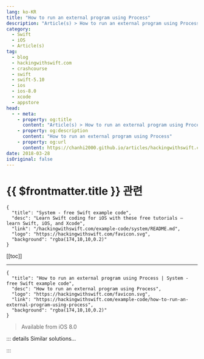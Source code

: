 ```yaml
---
lang: ko-KR
title: "How to run an external program using Process"
description: "Article(s) > How to run an external program using Process"
category:
  - Swift
  - iOS
  - Article(s)
tag: 
  - blog
  - hackingwithswift.com
  - crashcourse
  - swift
  - swift-5.10
  - ios
  - ios-8.0
  - xcode
  - appstore
head:
  - - meta:
    - property: og:title
      content: "Article(s) > How to run an external program using Process"
    - property: og:description
      content: "How to run an external program using Process"
    - property: og:url
      content: https://chanhi2000.github.io/articles/hackingwithswift.com/example-code/how-to-run-an-external-program-using-process.html
date: 2018-03-28
isOriginal: false
---
```


# {{ $frontmatter.title }} 관련

```component VPCard
{
  "title": "System - free Swift example code",
  "desc": "Learn Swift coding for iOS with these free tutorials – learn Swift, iOS, and Xcode",
  "link": "/hackingwithswift.com/example-code/system/README.md",
  "logo": "https://hackingwithswift.com/favicon.svg",
  "background": "rgba(174,10,10,0.2)"
}
```

[[toc]]

---

```component VPCard
{
  "title": "How to run an external program using Process | System - free Swift example code",
  "desc": "How to run an external program using Process",
  "logo": "https://hackingwithswift.com/favicon.svg",
  "link": "https://hackingwithswift.com/example-code/how-to-run-an-external-program-using-process",
  "background": "rgba(174,10,10,0.2)"
}
```

> Available from iOS 8.0

<!-- TODO: 작성 -->

<!-- 
If you’re building an app for macOS or any other platform where you can run external programs, you can draw on Foundation’s `Process` class to do almost all the work for you.

First, create an instance of `Process`:

```swift
let task = Process()
```

Next, tell it which command to run. I’ll make it run the Swift compiler:

```swift
task.executableURL = URL(fileURLWithPath: "/usr/bin/swift")
```

Finally, pass in an array of arguments you want to give to the program. For example, if you have some Swift code you wanted to run you could pass the filename to that code:

```swift
let filename = "input.swift"
task.arguments = [filename]
```

When you’re ready, use the `run()` method to run the full command, being prepared to catch any errors that are thrown:

```swift
try task.run()
```

If you want to read the output or error from your program, you need to create an instance of `Pipe` and attach it either to `standardOutput` or `standardError` depending on your needs:

```swift
let outputPipe = Pipe()
let errorPipe = Pipe()

task.standardOutput = outputPipe
task.standardError = errorPipe
```

Make sure you do that *before* you call `run()`. 

To read the output or error data once your program completes, you need to get a file handle from the pipe then read it out as an instance of `Data`, like this:

```swift
let outputData = outputPipe.fileHandleForReading.readDataToEndOfFile()
let errorData = errorPipe.fileHandleForReading.readDataToEndOfFile()
```

Finally, convert that data into strings if you need to, like this:

```swift
let output = String(decoding: outputData, as: UTF8.self)        
let error = String(decoding: errorData, as: UTF8.self)
```

And that’s it – you’ve run a program with custom arguments, and read its output back.

-->

::: details Similar solutions…

<!--
/quick-start/swiftui/how-to-use-observedobject-to-manage-state-from-external-objects">How to use @ObservedObject to manage state from external objects 
/quick-start/swiftui/how-to-use-stateobject-to-create-and-monitor-external-objects">How to use @StateObject to create and monitor external objects 
/example-code/language/how-to-force-your-program-to-crash-with-assert">How to force your program to crash with assert() 
/example-code/language/how-to-check-your-program-state-using-precondition">How to check your program state using precondition() 
/quick-start/concurrency/how-to-use-mainactor-to-run-code-on-the-main-queue">How to use @MainActor to run code on the main queue</a>
-->

:::

